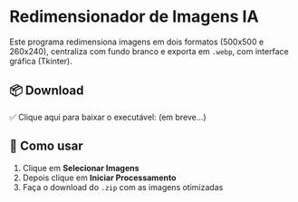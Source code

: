 # Redimensionador de Imagens IA

Este programa redimensiona imagens em dois formatos (500x500 e 260x240), centraliza com fundo branco e exporta em `.webp`, com interface gráfica (Tkinter).

## 📦 Download

✅ Clique aqui para baixar o executável: (em breve...)

## 📂 Como usar

1. Clique em **Selecionar Imagens**
2. Depois clique em **Iniciar Processamento**
3. Faça o download do `.zip` com as imagens otimizadas
